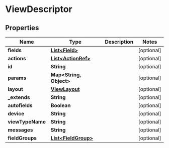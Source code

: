 

# ViewDescriptor

## Properties

Name | Type | Description | Notes
------------ | ------------- | ------------- | -------------
**fields** | [**List&lt;Field&gt;**](Field.md) |  |  [optional]
**actions** | [**List&lt;ActionRef&gt;**](ActionRef.md) |  |  [optional]
**id** | **String** |  |  [optional]
**params** | **Map&lt;String, Object&gt;** |  |  [optional]
**layout** | [**ViewLayout**](ViewLayout.md) |  |  [optional]
**_extends** | **String** |  |  [optional]
**autofields** | **Boolean** |  |  [optional]
**device** | **String** |  |  [optional]
**viewTypeName** | **String** |  |  [optional]
**messages** | **String** |  |  [optional]
**fieldGroups** | [**List&lt;FieldGroup&gt;**](FieldGroup.md) |  |  [optional]




